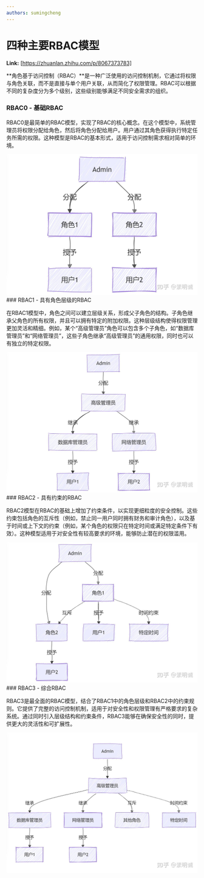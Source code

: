 ```yaml
---
authors: sumingcheng
---
```

# 四种主要RBAC模型



 **Link:** [https://zhuanlan.zhihu.com/p/8067373783]



**角色基于访问控制（RBAC）**是一种广泛使用的访问控制机制，它通过将权限与角色关联，而不是直接与单个用户关联，从而简化了权限管理。RBAC可以根据不同的复杂度分为多个级别，这些级别能够满足不同安全需求的组织。

### RBAC0 - 基础RBAC  

RBAC0是最简单的RBAC模型，实现了RBAC的核心概念。在这个模型中，系统管理员将权限分配给角色，然后将角色分配给用户。用户通过其角色获得执行特定任务所需的权限。这种模型是RBAC的基本形式，适用于访问控制需求相对简单的环境。

![a4392d47861fbd6e00f579f18fbb776a](../image/a4392d47861fbd6e00f579f18fbb776a.jpg)### RBAC1 - 具有角色层级的RBAC  

在RBAC1模型中，角色之间可以建立层级关系，形成父子角色的结构。子角色继承父角色的所有权限，并且可以拥有特定的附加权限。这种层级结构使得权限管理更加灵活和精细。例如，某个“高级管理员”角色可以包含多个子角色，如“数据库管理员”和“网络管理员”，这些子角色继承“高级管理员”的通用权限，同时也可以有独立的特定权限。

![105defe386ea88c2e592530d56d791d3](../image/105defe386ea88c2e592530d56d791d3.jpg)### RBAC2 - 具有约束的RBAC  

RBAC2模型在RBAC的基础上增加了约束条件，以实现更细粒度的安全控制。这些约束包括角色的互斥性（例如，禁止同一用户同时拥有财务和审计角色），以及基于时间或上下文的约束（例如，某个角色的权限只在特定时间或满足特定条件下有效）。这种模型适用于对安全性有较高要求的环境，能够防止潜在的权限滥用。

![c7b9fcc50ff2ce7bffff14f525aa6c08](../image/c7b9fcc50ff2ce7bffff14f525aa6c08.jpg)### RBAC3 - 综合RBAC  

RBAC3是最全面的RBAC模型，结合了RBAC1中的角色层级和RBAC2中的约束规则。它提供了完整的访问控制机制，适用于对安全性和权限管理有严格要求的复杂系统。通过同时引入层级结构和约束条件，RBAC3能够在确保安全性的同时，提供更大的灵活性和可扩展性。

![33d2fe39f4468487d2229a5b08b33151](../image/33d2fe39f4468487d2229a5b08b33151.jpg)
